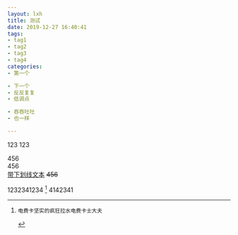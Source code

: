 ```yaml
---
layout: lxh
title: 测试
date: 2019-12-27 16:40:41
tags:
- tag1
- tag2
- tag3
- tag4
categories:
- 第一个

- 下一个
- 反反复复
- 低调点

- 吞吞吐吐
- 也一样

---
```



123
123

456  
456  
<u>带下划线文本</u>
~~456~~

1232341234 [^要注明的文本] 4142341


[^要注明的文本]:    电费卡坚实的疯狂拉水电费卡士大夫